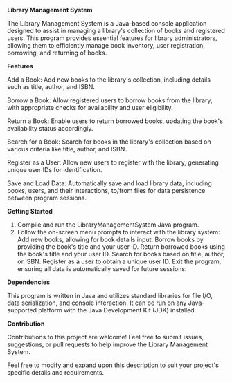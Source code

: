 **Library Management System**

The Library Management System is a Java-based console application designed to assist in managing a library's collection of books and registered users. This program provides essential features for library administrators, allowing them to efficiently manage book inventory, user registration, borrowing, and returning of books.

**Features**

  Add a Book: Add new books to the library's collection, including details such as title, author, and ISBN.
  
  Borrow a Book: Allow registered users to borrow books from the library, with appropriate checks for availability and user eligibility.
  
  Return a Book: Enable users to return borrowed books, updating the book's availability status accordingly.
  
  Search for a Book: Search for books in the library's collection based on various criteria like title, author, and ISBN.
  
  Register as a User: Allow new users to register with the library, generating unique user IDs for identification.
  
  Save and Load Data: Automatically save and load library data, including books, users, and their interactions, to/from files for data persistence between program sessions.
  
**Getting Started**

1. Compile and run the LibraryManagementSystem Java program.
2. Follow the on-screen menu prompts to interact with the library system:
   Add new books, allowing for book details input.
   Borrow books by providing the book's title and your user ID.
   Return borrowed books using the book's title and your user ID.
   Search for books based on title, author, or ISBN.
   Register as a user to obtain a unique user ID.
   Exit the program, ensuring all data is automatically saved for future sessions.

**Dependencies**

This program is written in Java and utilizes standard libraries for file I/O, data serialization, and console interaction. It can be run on any Java-supported platform with the Java Development Kit (JDK) installed.

**Contribution**

Contributions to this project are welcome! Feel free to submit issues, suggestions, or pull requests to help improve the Library Management System.

Feel free to modify and expand upon this description to suit your project's specific details and requirements.
